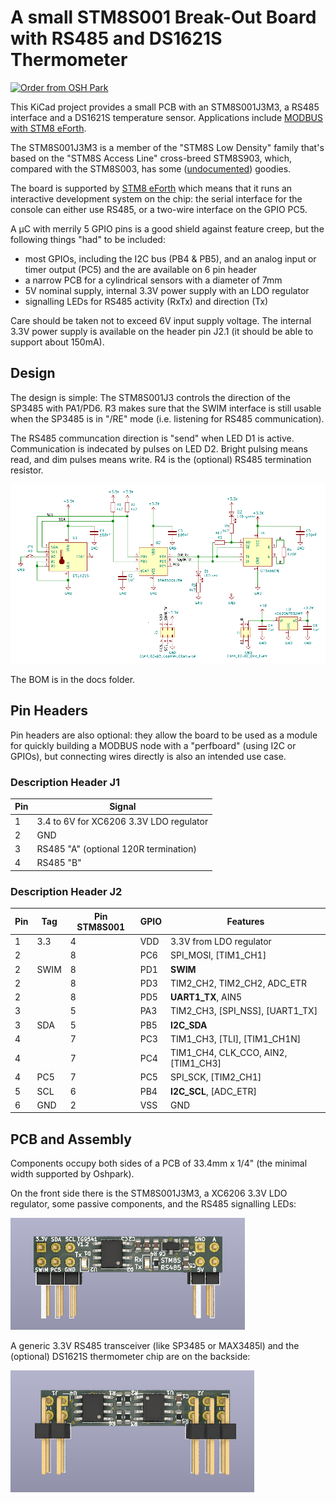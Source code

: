 # A small STM8S001 Break-Out Board with RS485 and DS1621S Thermometer

[![Order from OSH Park](https://oshpark.com/assets/badge-5b7ec47045b78aef6eb9d83b3bac6b1920de805e9a0c227658eac6e19a045b9c.png)](https://oshpark.com/shared_projects/QwhYX1Mx)

This KiCad project provides a small PCB with an STM8S001J3M3, a RS485 interface and a DS1621S temperature sensor. Applications include [MODBUS with STM8 eForth](https://github.com/TG9541/stm8ef-modbus).

The STM8S001J3M3 is a member of the "STM8S Low Density" family that's based on the "STM8S Access Line" cross-breed STM8S903, which, compared with the STM8S003, has some ([undocumented](https://github.com/TG9541/stm8ef/wiki/STM8-Low-Density-Devices#stm8s001j3)) goodies.

The board is supported by [STM8 eForth](https://github.com/TG9541/stm8ef/) which means that it runs an interactive development system on the chip: the serial interface for the console can either use RS485, or a two-wire interface on the GPIO PC5.

A µC with merrily 5 GPIO pins is a good shield against feature creep, but the following things "had" to be included:

* most GPIOs, including the I2C bus (PB4 & PB5), and an analog input or timer output (PC5) and the are available on 6 pin header
* a narrow PCB for a cylindrical sensors with a diameter of 7mm
* 5V nominal supply, internal 3.3V power supply with an LDO regulator
* signalling LEDs for RS485 activity (RxTx) and direction (Tx)

Care should be taken not to exceed 6V input supply voltage. The internal 3.3V power supply is available on the header pin J2.1 (it should be able to support about 150mA).

## Design

The design is simple: The STM8S001J3 controls the direction of the SP3485 with PA1/PD6. R3 makes sure that the SWIM interface is still usable when the SP3485 is in "/RE" mode (i.e. listening for RS485 communication).

The RS485 communcation direction is "send" when LED D1 is active. Communication is indecated by pulses on LED D2. Bright pulsing means read, and dim pulses means write. R4 is the (optional) RS485 termination resistor.

![STM8S001J3 RS485 schematics](doc/STM8S001J3_RS485_sch.png)

The BOM is in the docs folder.

## Pin Headers

Pin headers are also optional: they allow the board to be used as a module for quickly building a MODBUS node with a "perfboard" (using I2C or GPIOs), but connecting wires directly is also an intended use case.

### Description Header J1
Pin|Signal
-|-
1|3.4 to 6V for XC6206 3.3V LDO regulator
2|GND
3|RS485 "A" (optional 120R termination)
4|RS485 "B"

### Description Header J2
Pin|Tag|Pin STM8S001|GPIO|Features
-|-|-|-|-
1|3.3|4|VDD|3.3V from LDO regulator
2||8|PC6 | SPI_MOSI, [TIM1_CH1]
2|SWIM|8|PD1 | **SWIM**
2||8|PD3 | TIM2_CH2, TIM2_CH2, ADC_ETR
2||8|PD5 | **UART1_TX**, AIN5
3||5|PA3 | TIM2_CH3, [SPI_NSS], [UART1_TX]
3|SDA|5|PB5 | **I2C_SDA**
4||7|PC3 | TIM1_CH3, [TLI], [TIM1_CH1N]
4||7|PC4 | TIM1_CH4, CLK_CCO, AIN2, [TIM1_CH3]
4|PC5|7|PC5 | SPI_SCK, [TIM2_CH1]
5|SCL|6|PB4 | **I2C_SCL**, [ADC_ETR]
6|GND|2|VSS|GND

## PCB and Assembly

Components occupy both sides of a PCB of 33.4mm x 1/4" (the minimal width supported by Oshpark).

On the front side there is the STM8S001J3M3, a XC6206 3.3V LDO regulator, some passive components, and the RS485 signalling LEDs:

![STM8S001J3 RS485 schematics](doc/STM8S001J3_RS485_front.png)

A generic 3.3V RS485 transceiver (like SP3485 or MAX3485l) and the (optional) DS1621S thermometer chip are on the backside:

![STM8S001J3 RS485 schematics](doc/STM8S001J3_RS485_back.png)
